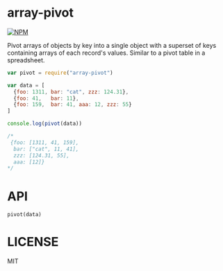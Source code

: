array-pivot
=====

[![NPM](https://nodei.co/npm/array-pivot.png)](https://nodei.co/npm/array-pivot/)

Pivot arrays of objects by key into a single object with a superset of keys containing arrays of each record's values. Similar to a pivot table in a spreadsheet.

```javascript
var pivot = require("array-pivot")

var data = [
  {foo: 1311, bar: "cat", zzz: 124.31},
  {foo: 41,   bar: 11},
  {foo: 159,  bar: 41, aaa: 12, zzz: 55}
]

console.log(pivot(data))

/*
 {foo: [1311, 41, 159],
  bar: ["cat", 11, 41],
  zzz: [124.31, 55],
  aaa: [12]}
*/

```

API
===

`pivot(data)`

LICENSE
=======

MIT
